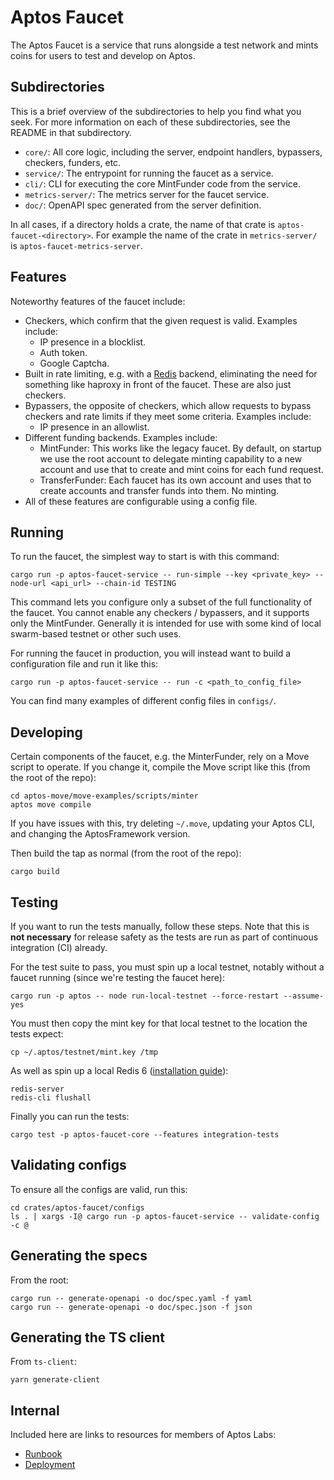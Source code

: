 # Aptos Faucet

The Aptos Faucet is a service that runs alongside a test network and mints coins for users to test and develop on Aptos.

## Subdirectories
This is a brief overview of the subdirectories to help you find what you seek. For more information on each of these subdirectories, see the README in that subdirectory.

- `core/`: All core logic, including the server, endpoint handlers, bypassers, checkers, funders, etc.
- `service/`: The entrypoint for running the faucet as a service.
- `cli/`: CLI for executing the core MintFunder code from the service.
- `metrics-server/`: The metrics server for the faucet service.
- `doc/`: OpenAPI spec generated from the server definition.

In all cases, if a directory holds a crate, the name of that crate is `aptos-faucet-<directory>`. For example the name of the crate in `metrics-server/` is `aptos-faucet-metrics-server`.

## Features

Noteworthy features of the faucet include:
- Checkers, which confirm that the given request is valid. Examples include:
  - IP presence in a blocklist.
  - Auth token.
  - Google Captcha.
- Built in rate limiting, e.g. with a [Redis](https://redis.io/) backend, eliminating the need for something like haproxy in front of the faucet. These are also just checkers.
- Bypassers, the opposite of checkers, which allow requests to bypass checkers and rate limits if they meet some criteria. Examples include:
  - IP presence in an allowlist.
- Different funding backends. Examples include:
  - MintFunder: This works like the legacy faucet. By default, on startup we use the root account to delegate minting capability to a new account and use that to create and mint coins for each fund request.
  - TransferFunder: Each faucet has its own account and uses that to create accounts and transfer funds into them. No minting.
- All of these features are configurable using a config file.

## Running
To run the faucet, the simplest way to start is with this command:
```
cargo run -p aptos-faucet-service -- run-simple --key <private_key> --node-url <api_url> --chain-id TESTING
```

This command lets you configure only a subset of the full functionality of the faucet. You cannot enable any checkers / bypassers, and it supports only the MintFunder. Generally it is intended for use with some kind of local swarm-based testnet or other such uses.

For running the faucet in production, you will instead want to build a configuration file and run it like this:
```
cargo run -p aptos-faucet-service -- run -c <path_to_config_file>
```

You can find many examples of different config files in `configs/`.

## Developing
Certain components of the faucet, e.g. the MinterFunder, rely on a Move script to operate. If you change it, compile the Move script like this (from the root of the repo):
```
cd aptos-move/move-examples/scripts/minter
aptos move compile
```

If you have issues with this, try deleting `~/.move`, updating your Aptos CLI, and changing the AptosFramework version.

Then build the tap as normal (from the root of the repo):
```
cargo build
```

## Testing
If you want to run the tests manually, follow these steps. Note that this is **not necessary** for release safety as the tests are run as part of continuous integration (CI) already.

For the test suite to pass, you must spin up a local testnet, notably without a faucet running (since we're testing the faucet here):
```
cargo run -p aptos -- node run-local-testnet --force-restart --assume-yes
```

You must then copy the mint key for that local testnet to the location the tests expect:
```
cp ~/.aptos/testnet/mint.key /tmp
```

As well as spin up a local Redis 6 ([installation guide](https://redis.io/docs/getting-started/)):
```
redis-server
redis-cli flushall
```

Finally you can run the tests:
```
cargo test -p aptos-faucet-core --features integration-tests
```

## Validating configs
To ensure all the configs are valid, run this:
```
cd crates/aptos-faucet/configs
ls . | xargs -I@ cargo run -p aptos-faucet-service -- validate-config -c @
```

## Generating the specs
From the root:
```
cargo run -- generate-openapi -o doc/spec.yaml -f yaml
cargo run -- generate-openapi -o doc/spec.json -f json
```

## Generating the TS client
From `ts-client`:
```
yarn generate-client
```

## Internal
Included here are links to resources for members of Aptos Labs:
- [Runbook](https://www.notion.so/aptoslabs/Faucet-Runbook-fb2c579065cf477d856c0861a6a1216f)
- [Deployment](https://github.com/aptos-labs/internal-ops/tree/main/infra/apps/tap)

